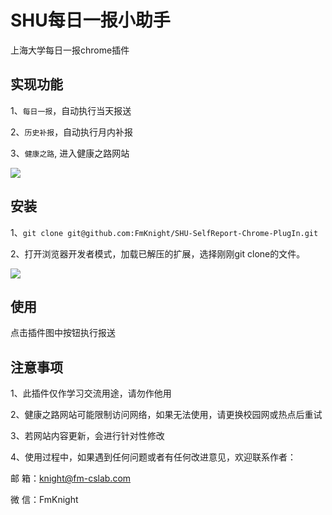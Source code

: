 # SHU每日一报小助手
上海大学每日一报chrome插件

## 实现功能
1、`每日一报`，自动执行当天报送

2、`历史补报`，自动执行月内补报

3、`健康之路`,   进入健康之路网站

![](https://krahets-1304820335.cos.ap-shanghai.myqcloud.com/Github_Repo/SHU-SelfReport-Chrome-PlugIn/plugin.png)

## 安装

1、`git clone git@github.com:FmKnight/SHU-SelfReport-Chrome-PlugIn.git`

2、打开浏览器开发者模式，加载已解压的扩展，选择刚刚git clone的文件。

![](https://krahets-1304820335.cos.ap-shanghai.myqcloud.com/Github_Repo/SHU-SelfReport-Chrome-PlugIn/install.png)

## 使用

点击插件图中按钮执行报送

## 注意事项
1、此插件仅作学习交流用途，请勿作他用

2、健康之路网站可能限制访问网络，如果无法使用，请更换校园网或热点后重试

3、若网站内容更新，会进行针对性修改

4、使用过程中，如果遇到任何问题或者有任何改进意见，欢迎联系作者：

邮  箱：knight@fm-cslab.com

微  信：FmKnight